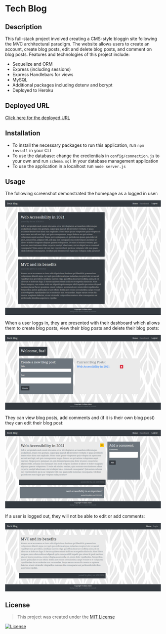 # Tech Blog

## Description 

This full-stack project involved creating a CMS-style bloggin site following the MVC architectural paradigm. The website allows users to create an account, create blog posts, edit and delete blog posts, and comment on blog posts. Features and technologies of this project include:
* Sequelize and ORM
* Express (including sessions) 
* Express Handlebars for views
* MySQL
* Additional packages including dotenv and bcrypt
* Deployed to Heroku

## Deployed URL

[Click here for the deployed URL](https://alishasaleh-tech-blog.herokuapp.com/)

## Installation

* To install the necessary packages to run this application, run ``npm install`` in your CLI
* To use the database: change the credientials in ``config/connection.js`` to your own and run ``schema.sql`` in your database management application
* To use the application in a localhost run ``node server.js``

## Usage 

The following screenshot demonstrated the homepage as a logged in user:

![homepage](/assets/screenshot-03.png)

When a user loggs in, they are presented with their dashboard which allows them to create blog posts, view their blog posts and delete their blog posts:

![user dashboard](/assets/screenshot-04.png)

They can view blog posts, add comments and (if it is their own blog post) they can edit their blog post:

![blog logged in](/assets/screenshot-02.png)

If a user is logged out, they will not be able to edit or add comments: 

![blog logged out](/assets/screenshot-01.png)

## License

> This project was created under the [MIT License](https://opensource.org/licenses/MIT)

[![License](https://img.shields.io/badge/license-MIT-green.svg)](https://shields.io/)